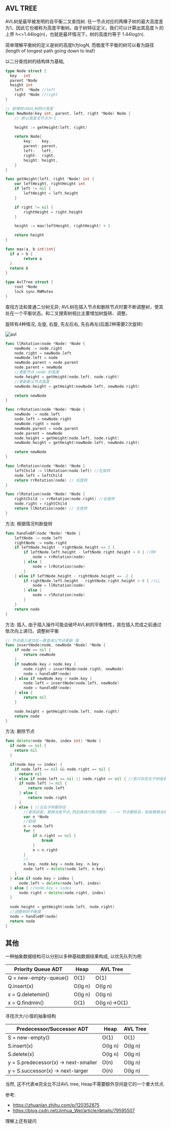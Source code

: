 ## AVL TREE
AVL树是最早被发明的自平衡二叉查找树. 任一节点对应的两棵子树的最大高度差为1，因此它也被称为高度平衡树。由于树特征定义，我们可以计算出其高度 h 的上界 h<=1.44log(n)，也就是最坏情况下，树的高度约等于 1.44log(n).

简单理解平衡树的定义是树的高度h为logN, 而极度不平衡的树可以看为路径(length of longest path going down to leaf)

以二分查找树的结构体为基础,
~~~go
type Node struct {
  key   int
  parent *Node
  height int
	left  *Node //left
	right *Node //right
}

// 新增统计AVL树统计高度
func NewNode(key int, parent, left, right *Node) Node {
	// 默认高度无节点为-1

	height := getHeight(left, right)

	return Node{
		key:    key,
		parent: parent,
		left:   left,
		right:  right,
		height: height,
	}
}

func getHeight(left, right *Node) int {
	var leftHeight, rightHeight int
	if left != nil {
		leftHeight = left.height
	}

	if right != nil {
		rightHeight = right.height
	}

	height := max(leftHeight, rightHeight) + 1

	return height
}

func max(a, b int)int{
  if a > b {
		return a
  }
  return b
}

type AvlTree struct {
    root *Node
    lock sync.RWMutex
}
~~~

查找方法和普通二分树无异; AVL树在插入节点和删除节点时要不断调整树，使其处在一个平衡状态。和二叉搜索树相比主要增加树旋转、调整。

旋转有4种情况, 左旋, 右旋, 先左后右, 先右再左(后面2种需要2次旋转)

![avl]("~@assets/50/avl.png")

~~~go
func llRotation(node *Node) *Node {
    newNode := node.right
    node.right = newNode.left
    newNode.left = node
    newNode.parent = node.parent
    node.parent = newNode
    //更新节点 node 的高度
    node.height = getHeight(node.left, node.right)
    //更新新父节点高度
    newNode.height = getHeight(newNode.left, newNode.right)

    return newNode
}

func rrRotation(node *Node) *Node {
    newNode := node.left
    node.left = newNode.right
    newNode.right = node
    newNode.parent = node.parent
    node.parent = newNode
    node.height = getHeight(node.left, node.right)
    newNode.height = getHeight(newNode.left, newNode.right)

    return newNode
}

func lrRotation(node *Node) *Node {
    leftChild := llRotation(node.left) //左旋转
    node.left = leftChild
    return rrRotation(node) // 右旋转
}

func rlRotation(node *Node) *Node {
    rightChild := rrRotation(node.right) //右旋转
    node.right = rightChild
    return llRotation(node) // 左旋转
}
~~~

方法: 根据情况判断旋转
~~~go
func handleBF(node *Node) *Node {
    leftNode := node.left
    rightNode := node.right
    if leftNode.height - rightNode.height == 2 {
        if leftNode.left.height - leftNode.right.height > 0 { //RR
            node = rrRotation(node)
        } else {
            node = lrRotation(node)
        }
    } else if leftNode.height - rightNode.height == -2 {
        if rightNode.left.height - rightNode.right.height < 0 { //LL
            node = llRotation(node)
        } else {
            node = rlRotation(node)
        }
    }
    return node
}
~~~

方法: 插入, 由于插入操作可能会破坏AVL树的平衡特性，故在插入完成之前通过依次向上递归，调整树平衡
~~~go
// 节点插入成功后一直查询父节点更新 值
func insertNode(node, newNode *Node) *Node {
	if node == nil {
		return newNode
	}
	if newNode.key < node.key {
		node.right = insertNode(node.right, newNode)
		node = handleBF(node)
	} else if newNode.key > node.key {
		node.left = insertNode(node.left, newNode)
		node = handleBF(node)
	} else {
		return nil
	}

	node.height = getHeight(node.left, node.right)
	return node
}
~~~

方法: 删除节点
~~~go
func delete(node *Node, index int) *Node {
  if node == nil {
    return nil
  }

  if(node.key == index) {
    if node.left == nil && node.right == nil {
      return nil
    } else if node.left == nil || node.right == nil { //若只存在左子树或者右子树
      if node.left != nil {
          return node.left
      } else {
          return node.right
      }
    } else { //左右子树都存在
        //查找前驱，替换当前节点,然后再进行依次删除  ---> 节点删除后，前驱替换当前节点 ---> 需遍历到最后，调整平衡度
        var n *Node
        //前驱
        n = node.left
        for {
            if n.right == nil {
                break
            }
            n = n.right
        }
        //
        n.key, node.key = node.key, n.key
        node.left = delete(node.left, n.key)
    }
  } else if node.key > index {
      node.left = delete(node.left, index)
  } else { //node.key < index
      node.right = delete(node.right, index)
  }
  
  node.height = getHeight(node.left, node.right)
  //调整树的平衡度
  node = handleBF(node)
  return node
}

~~~

## 其他

一种抽象数据结构可以分别以多种基础数据结果构成, 以优先队列为例

 **Priority Queue ADT**     | **Heap**  | **AVL Tree**       
----------------------------|-----------|--------------------
 Q = new\-empty\-queue\(\)  | O\(1\)    | O\(1\)             
 Q\.insert\(x\)             | O\(lg n\) | O\(lg n\)          
 x = Q\.deletemin\(\)       | O\(lg n\) | O\(lg n\)          
 x = Q\.findmin\(\)         | O\(1\)    | O\(lg n\)\->O\(1\) 

 寻找次大/小值的抽象结构

  **Predecessor/Successor ADT**          | **Heap**  | **AVL Tree** 
-----------------------------------------|-----------|--------------
 S = new\-empty\(\)                      | O\(1\)    | O\(1\)       
 S\.insert\(x\)                          | O\(lg n\) | O\(lg n\)    
 S\.delete\(x\)                          | O\(lg n\) | O\(lg n\)    
 y = S\.predecessor\(x\) → next\-smaller | O\(n\)    | O\(lg n\)    
 y = S\.successor\(x\) → next\-larger    | O\(n\)    | O\(lg n\)    

 当然, 这不代表`堆`完全比不过AVL tree, Heap不需要额外空间是它的一个重大优点.

 参考:
 - https://zhuanlan.zhihu.com/p/120352875
 - https://blog.csdn.net/Jinhua_Wei/article/details/79595507

 理解上还有疑问
